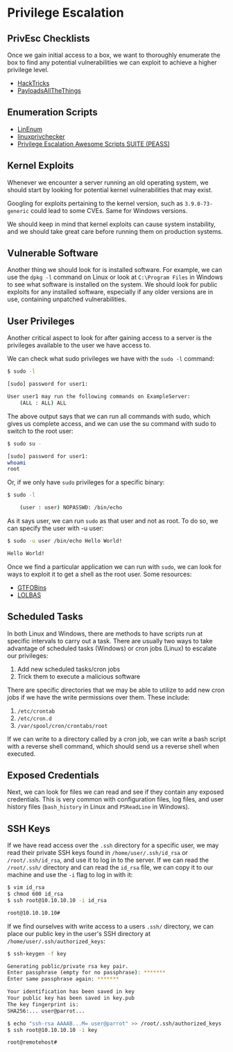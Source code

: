 # Privilege Escalation

## PrivEsc Checklists

Once we gain initial access to a box, we want to thoroughly enumerate the box to find any potential vulnerabilities we can exploit to achieve a higher privilege level.

* [HackTricks](https://book.hacktricks.xyz)
* [PayloadsAllTheThings](https://github.com/swisskyrepo/PayloadsAllTheThings)

## Enumeration Scripts

* [LinEnum](https://github.com/rebootuser/LinEnum.git)
* [linuxprivchecker](https://github.com/sleventyeleven/linuxprivchecker)
* [Privilege Escalation Awesome Scripts SUITE (PEASS)](https://github.com/peass-ng/PEASS-ng)

## Kernel Exploits

Whenever we encounter a server running an old operating system, we should start by looking for potential kernel vulnerabilities that may exist.

Googling for exploits pertaining to the kernel version, such as `3.9.0-73-generic` could lead to some CVEs. Same for Windows versions.

We should keep in mind that kernel exploits can cause system instability, and we should take great care before running them on production systems.

## Vulnerable Software

Another thing we should look for is installed software. For example, we can use the `dpkg -l` command on Linux or look at `C:\Program Files` in Windows to see what software is installed on the system. We should look for public exploits for any installed software, especially if any older versions are in use, containing unpatched vulnerabilities.

## User Privileges

Another critical aspect to look for after gaining access to a server is the privileges available to the user we have access to.

We can check what sudo privileges we have with the `sudo -l` command:

```bash
$ sudo -l

[sudo] password for user1:

User user1 may run the following commands on ExampleServer:
    (ALL : ALL) ALL
```

The above output says that we can run all commands with sudo, which gives us complete access, and we can use the su command with sudo to switch to the root user:

```bash
$ sudo su -

[sudo] password for user1:
whoami
root
```

Or, if we only have `sudo` privileges for a specific binary:

```bash
$ sudo -l

    (user : user) NOPASSWD: /bin/echo
```

As it says user, we can run `sudo` as that user and not as root. To do so, we can specify the user with -u user:

```bash
$ sudo -u user /bin/echo Hello World!

Hello World!
```

Once we find a particular application we can run with `sudo`, we can look for ways to exploit it to get a shell as the root user. Some resources:

* [GTFOBins](https://gtfobins.github.io)
* [LOLBAS](https://lolbas-project.github.io)

## Scheduled Tasks

In both Linux and Windows, there are methods to have scripts run at specific intervals to carry out a task. There are usually two ways to take advantage of scheduled tasks (Windows) or cron jobs (Linux) to escalate our privileges:

1. Add new scheduled tasks/cron jobs
2. Trick them to execute a malicious software

There are specific directories that we may be able to utilize to add new cron jobs if we have the write permissions over them. These include:

1. `/etc/crontab`
2. `/etc/cron.d`
3. `/var/spool/cron/crontabs/root`

If we can write to a directory called by a cron job, we can write a bash script with a reverse shell command, which should send us a reverse shell when executed.

## Exposed Credentials

Next, we can look for files we can read and see if they contain any exposed credentials. This is very common with configuration files, log files, and user history files (`bash_history` in Linux and `PSReadLine` in Windows).

## SSH Keys

If we have read access over the `.ssh` directory for a specific user, we may read their private SSH keys found in `/home/user/.ssh/id_rsa` or `/root/.ssh/id_rsa`, and use it to log in to the server. If we can read the `/root/.ssh/` directory and can read the `id_rsa` file, we can copy it to our machine and use the `-i` flag to log in with it:

```bash
$ vim id_rsa
$ chmod 600 id_rsa
$ ssh root@10.10.10.10 -i id_rsa

root@10.10.10.10#
```

If we find ourselves with write access to a users `.ssh/` directory, we can place our public key in the user's SSH directory at `/home/user/.ssh/authorized_keys`:

```bash
$ ssh-keygen -f key

Generating public/private rsa key pair.
Enter passphrase (empty for no passphrase): *******
Enter same passphrase again: *******

Your identification has been saved in key
Your public key has been saved in key.pub
The key fingerprint is:
SHA256:... user@parrot...

$ echo "ssh-rsa AAAAB...M= user@parrot" >> /root/.ssh/authorized_keys
$ ssh root@10.10.10.10 -i key

root@remotehost# 
```
